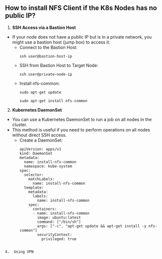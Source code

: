 ## How to install NFS Client if the K8s Nodes has no public IP?
1. **SSH Access via a Bastion Host**
- If your node does not have a public IP but is in a private network, you might use a bastion host (jump box) to access it.
  - Connect to the Bastion Host:
    ```
    ssh user@bastion-host-ip
    ```
  - SSH from Bastion Host to Target Node:
    ```
    ssh user@private-node-ip
    ```
  - Install nfs-common:
    ```
    sudo apt-get update
    ```
    ```
    sudo apt-get install nfs-common
    ```

2. **Kubernetes DaemonSet**
- You can use a Kubernetes DaemonSet to run a job on all nodes in the cluster.
- This method is useful if you need to perform operations on all nodes without direct SSH access.
  - Create a DaemonSet:
    ```
    apiVersion: apps/v1
    kind: DaemonSet
    metadata:
      name: install-nfs-common
      namespace: kube-system
    spec:
      selector:
        matchLabels:
          name: install-nfs-common
      template:
        metadata:
          labels:
            name: install-nfs-common
        spec:
          containers:
          - name: install-nfs-common
            image: ubuntu:latest
            command: ["/bin/sh"]
            args: ["-c", "apt-get update && apt-get install -y nfs-common"]
            securityContext:
              privileged: true
```

4.  Using VPN
